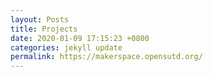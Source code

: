 ```yaml
---
layout: Posts
title: Projects
date: 2020-01-09 17:15:23 +0800
categories: jekyll update
permalink: https://makerspace.opensutd.org/
---
```

